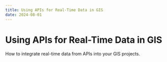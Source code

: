 ```yaml
---
title: Using APIs for Real-Time Data in GIS
date: 2024-08-01
---
```


# Using APIs for Real-Time Data in GIS

How to integrate real-time data from APIs into your GIS projects.
